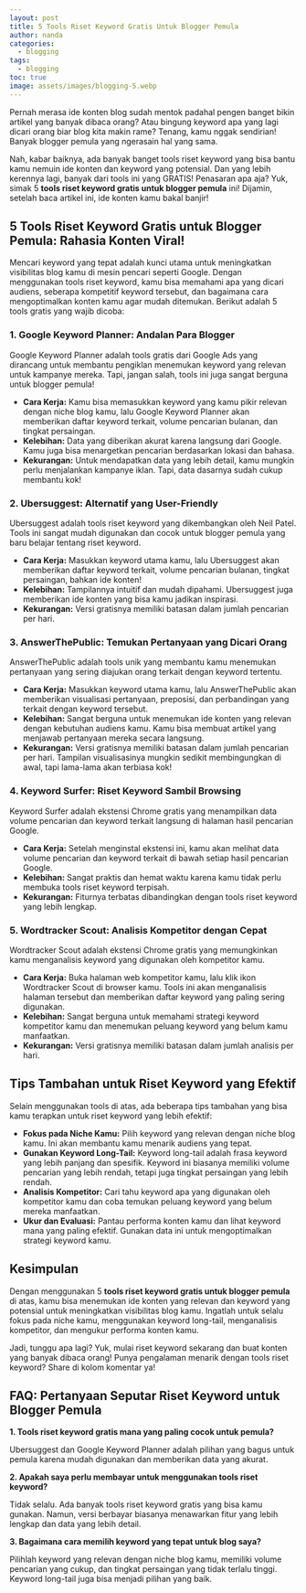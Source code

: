 ```yaml
---
layout: post
title: 5 Tools Riset Keyword Gratis Untuk Blogger Pemula
author: nanda
categories:
  - blogging
tags:
  - blogging
toc: true
image: assets/images/blogging-5.webp
---
```



Pernah merasa ide konten blog sudah mentok padahal pengen banget bikin artikel yang banyak dibaca orang? Atau bingung keyword apa yang lagi dicari orang biar blog kita makin rame? Tenang, kamu nggak sendirian! Banyak blogger pemula yang ngerasain hal yang sama.

Nah, kabar baiknya, ada banyak banget tools riset keyword yang bisa bantu kamu nemuin ide konten dan keyword yang potensial. Dan yang lebih kerennya lagi, banyak dari tools ini yang GRATIS! Penasaran apa aja? Yuk, simak 5 **tools riset keyword gratis untuk blogger pemula** ini! Dijamin, setelah baca artikel ini, ide konten kamu bakal banjir!

## 5 Tools Riset Keyword Gratis untuk Blogger Pemula: Rahasia Konten Viral!

Mencari keyword yang tepat adalah kunci utama untuk meningkatkan visibilitas blog kamu di mesin pencari seperti Google. Dengan menggunakan tools riset keyword, kamu bisa memahami apa yang dicari audiens, seberapa kompetitif keyword tersebut, dan bagaimana cara mengoptimalkan konten kamu agar mudah ditemukan. Berikut adalah 5 tools gratis yang wajib dicoba:

### 1\. Google Keyword Planner: Andalan Para Blogger

Google Keyword Planner adalah tools gratis dari Google Ads yang dirancang untuk membantu pengiklan menemukan keyword yang relevan untuk kampanye mereka. Tapi, jangan salah, tools ini juga sangat berguna untuk blogger pemula!

- **Cara Kerja:** Kamu bisa memasukkan keyword yang kamu pikir relevan dengan niche blog kamu, lalu Google Keyword Planner akan memberikan daftar keyword terkait, volume pencarian bulanan, dan tingkat persaingan.
- **Kelebihan:** Data yang diberikan akurat karena langsung dari Google. Kamu juga bisa menargetkan pencarian berdasarkan lokasi dan bahasa.
- **Kekurangan:** Untuk mendapatkan data yang lebih detail, kamu mungkin perlu menjalankan kampanye iklan. Tapi, data dasarnya sudah cukup membantu kok!

### 2\. Ubersuggest: Alternatif yang User-Friendly

Ubersuggest adalah tools riset keyword yang dikembangkan oleh Neil Patel. Tools ini sangat mudah digunakan dan cocok untuk blogger pemula yang baru belajar tentang riset keyword.

- **Cara Kerja:** Masukkan keyword utama kamu, lalu Ubersuggest akan memberikan daftar keyword terkait, volume pencarian bulanan, tingkat persaingan, bahkan ide konten!
- **Kelebihan:** Tampilannya intuitif dan mudah dipahami. Ubersuggest juga memberikan ide konten yang bisa kamu jadikan inspirasi.
- **Kekurangan:** Versi gratisnya memiliki batasan dalam jumlah pencarian per hari.

### 3\. AnswerThePublic: Temukan Pertanyaan yang Dicari Orang

AnswerThePublic adalah tools unik yang membantu kamu menemukan pertanyaan yang sering diajukan orang terkait dengan keyword tertentu.

- **Cara Kerja:** Masukkan keyword utama kamu, lalu AnswerThePublic akan memberikan visualisasi pertanyaan, preposisi, dan perbandingan yang terkait dengan keyword tersebut.
- **Kelebihan:** Sangat berguna untuk menemukan ide konten yang relevan dengan kebutuhan audiens kamu. Kamu bisa membuat artikel yang menjawab pertanyaan mereka secara langsung.
- **Kekurangan:** Versi gratisnya memiliki batasan dalam jumlah pencarian per hari. Tampilan visualisasinya mungkin sedikit membingungkan di awal, tapi lama-lama akan terbiasa kok!

### 4\. Keyword Surfer: Riset Keyword Sambil Browsing

Keyword Surfer adalah ekstensi Chrome gratis yang menampilkan data volume pencarian dan keyword terkait langsung di halaman hasil pencarian Google.

- **Cara Kerja:** Setelah menginstal ekstensi ini, kamu akan melihat data volume pencarian dan keyword terkait di bawah setiap hasil pencarian Google.
- **Kelebihan:** Sangat praktis dan hemat waktu karena kamu tidak perlu membuka tools riset keyword terpisah.
- **Kekurangan:** Fiturnya terbatas dibandingkan dengan tools riset keyword yang lebih lengkap.

### 5\. Wordtracker Scout: Analisis Kompetitor dengan Cepat

Wordtracker Scout adalah ekstensi Chrome gratis yang memungkinkan kamu menganalisis keyword yang digunakan oleh kompetitor kamu.

- **Cara Kerja:** Buka halaman web kompetitor kamu, lalu klik ikon Wordtracker Scout di browser kamu. Tools ini akan menganalisis halaman tersebut dan memberikan daftar keyword yang paling sering digunakan.
- **Kelebihan:** Sangat berguna untuk memahami strategi keyword kompetitor kamu dan menemukan peluang keyword yang belum kamu manfaatkan.
- **Kekurangan:** Versi gratisnya memiliki batasan dalam jumlah analisis per hari.

## Tips Tambahan untuk Riset Keyword yang Efektif

Selain menggunakan tools di atas, ada beberapa tips tambahan yang bisa kamu terapkan untuk riset keyword yang lebih efektif:

- **Fokus pada Niche Kamu:** Pilih keyword yang relevan dengan niche blog kamu. Ini akan membantu kamu menarik audiens yang tepat.
- **Gunakan Keyword Long-Tail:** Keyword long-tail adalah frasa keyword yang lebih panjang dan spesifik. Keyword ini biasanya memiliki volume pencarian yang lebih rendah, tetapi juga tingkat persaingan yang lebih rendah.
- **Analisis Kompetitor:** Cari tahu keyword apa yang digunakan oleh kompetitor kamu dan coba temukan peluang keyword yang belum mereka manfaatkan.
- **Ukur dan Evaluasi:** Pantau performa konten kamu dan lihat keyword mana yang paling efektif. Gunakan data ini untuk mengoptimalkan strategi keyword kamu.

## Kesimpulan

Dengan menggunakan 5 **tools riset keyword gratis untuk blogger pemula** di atas, kamu bisa menemukan ide konten yang relevan dan keyword yang potensial untuk meningkatkan visibilitas blog kamu. Ingatlah untuk selalu fokus pada niche kamu, menggunakan keyword long-tail, menganalisis kompetitor, dan mengukur performa konten kamu.

Jadi, tunggu apa lagi? Yuk, mulai riset keyword sekarang dan buat konten yang banyak dibaca orang! Punya pengalaman menarik dengan tools riset keyword? Share di kolom komentar ya!

## FAQ: Pertanyaan Seputar Riset Keyword untuk Blogger Pemula

**1\. Tools riset keyword gratis mana yang paling cocok untuk pemula?**

Ubersuggest dan Google Keyword Planner adalah pilihan yang bagus untuk pemula karena mudah digunakan dan memberikan data yang akurat.

**2\. Apakah saya perlu membayar untuk menggunakan tools riset keyword?**

Tidak selalu. Ada banyak tools riset keyword gratis yang bisa kamu gunakan. Namun, versi berbayar biasanya menawarkan fitur yang lebih lengkap dan data yang lebih detail.

**3\. Bagaimana cara memilih keyword yang tepat untuk blog saya?**

Pilihlah keyword yang relevan dengan niche blog kamu, memiliki volume pencarian yang cukup, dan tingkat persaingan yang tidak terlalu tinggi. Keyword long-tail juga bisa menjadi pilihan yang baik.
